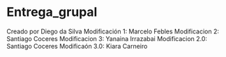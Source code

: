 # Entrega_grupal
Creado por Diego da Silva
Modificación 1: Marcelo Febles
Modificacion 2: Santiago Coceres
Modificacion 3: Yanaina Irrazabai
Modificacion 2.0: Santiago Coceres
 Modificaón 3.0: Kiara Carneiro 
